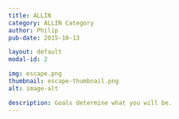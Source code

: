 ```yaml
---
title: ALLIN
category: ALLIN Category
author: Philip
pub-date: 2015-10-13

layout: default
modal-id: 2

img: escape.png
thumbnail: escape-thumbnail.png
alt: image-alt

description: Goals determine what you will be.
---
```


